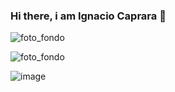 ### Hi there, i am Ignacio Caprara 👋

![foto_fondo](https://github.com/ignacio-caprara/ignacio-caprara/assets/169360596/26bf8341-a941-4644-aa63-def6f07cf2bc)

![foto_fondo](https://github.com/ignacio-caprara/ignacio-caprara/assets/169360596/19c0149a-4907-4886-8c30-0179f12fe0f0)

![image](https://github.com/ignacio-caprara/ignacio-caprara/assets/169360596/60696dea-f214-4b33-a2d2-390eef6f3c8a)


<!--
**ignacio-caprara/ignacio-caprara** is a ✨ _special_ ✨ repository because its `README.md` (this file) appears on your GitHub profile.

Here are some ideas to get you started:

- 🔭 I’m currently working on ...
- 🌱 I’m currently learning ...
- 👯 I’m looking to collaborate on ...
- 🤔 I’m looking for help with ...
- 💬 Ask me about ...
- 📫 How to reach me: ...
- 😄 Pronouns: ...
- ⚡ Fun fact: ...
-->
